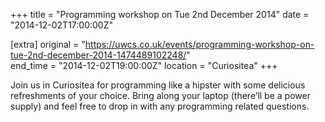 +++
title = "Programming workshop on Tue 2nd December 2014"
date = "2014-12-02T17:00:00Z"

[extra]
original = "https://uwcs.co.uk/events/programming-workshop-on-tue-2nd-december-2014-1474489102248/"    
end_time = "2014-12-02T19:00:00Z"
location = "Curiositea"
+++

Join us in Curiositea for programming like a hipster with some delicious refreshments of your choice. Bring along your laptop (there’ll be a power supply) and feel free to drop in with any programming related questions.

